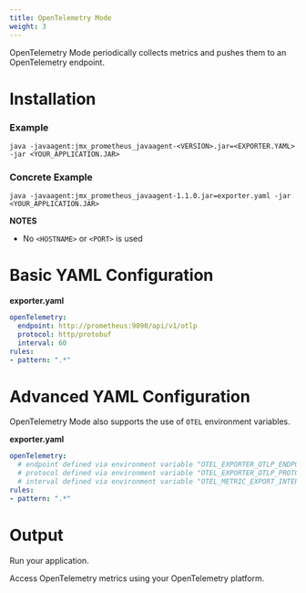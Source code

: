 ```yaml
---
title: OpenTelemetry Mode
weight: 3
---
```


OpenTelemetry Mode periodically collects metrics and pushes them to an OpenTelemetry endpoint.

# Installation

### Example

```shell
java -javaagent:jmx_prometheus_javaagent-<VERSION>.jar=<EXPORTER.YAML> -jar <YOUR_APPLICATION.JAR>
```

### Concrete Example

```shell
java -javaagent:jmx_prometheus_javaagent-1.1.0.jar=exporter.yaml -jar <YOUR_APPLICATION.JAR>
```

**NOTES**

- No `<HOSTNAME>` or `<PORT>` is used

# Basic YAML Configuration

**exporter.yaml**

```yaml
openTelemetry:
  endpoint: http://prometheus:9090/api/v1/otlp
  protocol: http/protobuf
  interval: 60
rules:
- pattern: ".*"
```

# Advanced YAML Configuration

OpenTelemetry Mode also supports the use of `OTEL` environment variables.

**exporter.yaml**

```yaml
openTelemetry:
  # endpoint defined via environment variable "OTEL_EXPORTER_OTLP_ENDPOINT"
  # protocol defined via environment variable "OTEL_EXPORTER_OTLP_PROTOCOL"
  # interval defined via environment variable "OTEL_METRIC_EXPORT_INTERVAL"
rules:
- pattern: ".*"
```

# Output

Run your application.

Access OpenTelemetry metrics using your OpenTelemetry platform.
